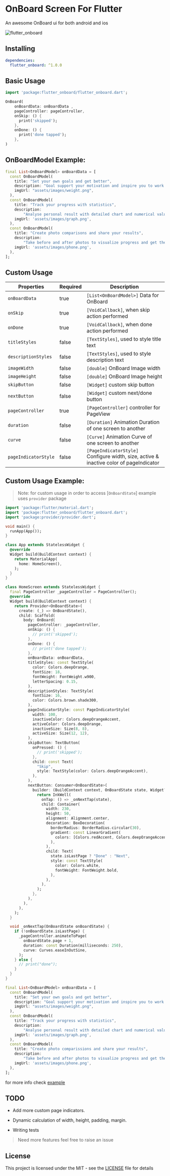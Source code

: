 # OnBoard Screen For Flutter

An awesome OnBoard ui for both android and ios

![flutter_onboard](flutter_onboard.gif)

## Installing

```yaml
dependencies:
  flutter_onboard: ^1.0.0
```

## Basic Usage

```dart
import 'package:flutter_onboard/flutter_onboard.dart';
```

```dart
OnBoard(
    onBoardData: onBoardData ,
    pageController: pageController,
    onSkip: () {
      print('skipped');
    },
    onDone: () {
      print('done tapped');
    },
)
```

## OnBoardModel Example:

```dart
final List<OnBoardModel> onBoardData = [
  const OnBoardModel(
    title: "Set your own goals and get better",
    description: "Goal support your motivation and inspire you to work harder",
    imgUrl: "assets/images/weight.png",
  ),
  const OnBoardModel(
    title: "Track your progress with statistics",
    description:
        "Analyse personal result with detailed chart and numerical values",
    imgUrl: 'assets/images/graph.png',
  ),
  const OnBoardModel(
    title: "Create photo comparisons and share your results",
    description:
        "Take before and after photos to visualize progress and get the shape that you dream about",
    imgUrl: 'assets/images/phone.png',
  ),
];
```

## Custom Usage

| Properties           | Required | Description                                                                            |
| -------------------- | -------- | -------------------------------------------------------------------------------------- |
| `onBoardData`        | true     | `[List<OnBoardModel>]` Data for OnBoard                                                |
| `onSkip`             | true     | `[VoidCallback]`, when skip action performed                                           |
| `onDone`             | true     | `[VoidCallback]`, when done action performed                                           |
| `titleStyles`        | false    | `[TextStyles]`, used to style title text                                               |
| `descriptionStyles`  | false    | `[TextStyles]`, used to style description text                                         |
| `imageWidth`         | false    | `[double]` OnBoard Image width                                                         |
| `imageHeight`        | false    | `[double]` OnBoard Image height                                                        |
| `skipButton`         | false    | `[Widget]` custom skip button                                                          |
| `nextButton`         | false    | `[Widget]` custom next/done button                                                     |
| `pageController`     | true     | `[PageController]` controller for PageView                                             |
| `duration`           | false    | `[Duration]` Animation Duration of one screen to another                               |
| `curve`              | false    | `[Curve]` Animation Curve of one screen to another                                     |
| `pageIndicatorStyle` | false    | `[PageIndicatorStyle]` Configure width, size, active & inactive color of pageIndicator |

## Custom Usage Example:

> Note: for custom usage in order to access [`OnBoardState`] example uses `provider` package

```dart
import 'package:flutter/material.dart';
import 'package:flutter_onboard/flutter_onboard.dart';
import 'package:provider/provider.dart';

void main() {
  runApp(App());
}

class App extends StatelessWidget {
  @override
  Widget build(BuildContext context) {
    return MaterialApp(
      home: HomeScreen(),
    );
  }
}

class HomeScreen extends StatelessWidget {
  final PageController _pageController = PageController();
  @override
  Widget build(BuildContext context) {
    return Provider<OnBoardState>(
      create: (_) => OnBoardState(),
      child: Scaffold(
        body: OnBoard(
          pageController: _pageController,
          onSkip: () {
            // print('skipped');
          },
          onDone: () {
            // print('done tapped');
          },
          onBoardData: onBoardData,
          titleStyles: const TextStyle(
            color: Colors.deepOrange,
            fontSize: 18,
            fontWeight: FontWeight.w900,
            letterSpacing: 0.15,
          ),
          descriptionStyles: TextStyle(
            fontSize: 16,
            color: Colors.brown.shade300,
          ),
          pageIndicatorStyle: const PageIndicatorStyle(
            width: 100,
            inactiveColor: Colors.deepOrangeAccent,
            activeColor: Colors.deepOrange,
            inactiveSize: Size(8, 8),
            activeSize: Size(12, 12),
          ),
          skipButton: TextButton(
            onPressed: () {
              // print('skipped');
            },
            child: const Text(
              "Skip",
              style: TextStyle(color: Colors.deepOrangeAccent),
            ),
          ),
          nextButton: Consumer<OnBoardState>(
            builder: (BuildContext context, OnBoardState state, Widget? child) {
              return InkWell(
                onTap: () => _onNextTap(state),
                child: Container(
                  width: 230,
                  height: 50,
                  alignment: Alignment.center,
                  decoration: BoxDecoration(
                    borderRadius: BorderRadius.circular(30),
                    gradient: const LinearGradient(
                      colors: [Colors.redAccent, Colors.deepOrangeAccent],
                    ),
                  ),
                  child: Text(
                    state.isLastPage ? "Done" : "Next",
                    style: const TextStyle(
                      color: Colors.white,
                      fontWeight: FontWeight.bold,
                    ),
                  ),
                ),
              );
            },
          ),
        ),
      ),
    );
  }

  void _onNextTap(OnBoardState onBoardState) {
    if (!onBoardState.isLastPage) {
      _pageController.animateToPage(
        onBoardState.page + 1,
        duration: const Duration(milliseconds: 250),
        curve: Curves.easeInOutSine,
      );
    } else {
      // print("done");
    }
  }
}

final List<OnBoardModel> onBoardData = [
  const OnBoardModel(
    title: "Set your own goals and get better",
    description: "Goal support your motivation and inspire you to work harder",
    imgUrl: "assets/images/weight.png",
  ),
  const OnBoardModel(
    title: "Track your progress with statistics",
    description:
        "Analyse personal result with detailed chart and numerical values",
    imgUrl: 'assets/images/graph.png',
  ),
  const OnBoardModel(
    title: "Create photo comparissions and share your results",
    description:
        "Take before and after photos to visualize progress and get the shape that you dream about",
    imgUrl: 'assets/images/phone.png',
  ),
];
```

for more info check [example](example)

## TODO

- Add more custom page indicators.

- Dynamic calculation of width, height, padding, margin.

- Writing tests

> Need more features feel free to raise an issue

## License

This project is licensed under the MIT - see the [LICENSE](LICENSE) file for details
